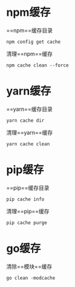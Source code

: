 # npm缓存

==npm==缓存目录

```shell
npm config get cache
```

清理==npm==缓存

```shell
npm cache clean --force
```

# yarn缓存

==yarn==缓存目录

```shell
yarn cache dir
```

清理==yarn==缓存

```shell
yarn cache clean
```

# pip缓存

==pip==缓存目录

```shell
pip cache info
```

清理==pip==缓存

```shell
pip cache purge
```

# go缓存

清除==模块==缓存
```shell
go clean -modcache
```
